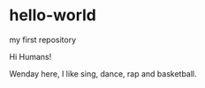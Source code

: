 # hello-world
my first repository

Hi Humans!

Wenday here, I like sing, dance, rap and basketball. 

